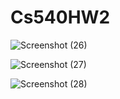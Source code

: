 # Cs540HW2
![Screenshot (26)](https://github.com/boggarapusaisurya/Cs540HW2/assets/60727984/4c87f52d-7f63-4745-b38d-aceaff052b06)

![Screenshot (27)](https://github.com/boggarapusaisurya/Cs540HW2/assets/60727984/dd7deae0-4471-493c-9527-eb67100cddcc)

![Screenshot (28)](https://github.com/boggarapusaisurya/Cs540HW2/assets/60727984/805a96ec-1e04-4f55-bfe0-5f1ef256a919)
